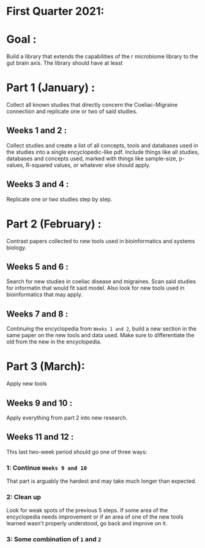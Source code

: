 # First Quarter 2021:

# Goal : 
Build a library that extends the capabilities of the r microbiome library to the gut brain axis. 
The library should have at least 

# Part 1 (January) : 
Collect all known studies that directly concern the Coeliac-Migraine connection and replicate one or two of said studies.

## Weeks 1 and 2 : 
Collect studies and create a list of all concepts, tools 
and databases used in the studies into a single encyclopedic-like pdf.
Include things like all studies, databases and concepts used,
marked with things like sample-size, p-values, R-squared values, 
or whatever else should apply.

## Weeks 3 and 4 : 
Replicate one or two studies step by step.

# Part 2 (February) : 
Contrast papers collected to new tools used in bioinformatics and systems biology.

## Weeks 5 and 6 : 
Search for new studies in coeliac disease and migraines. 
Scan said studies for informatin that would fit said model.
Also look for new tools used in bioinformatics that may apply. 

## Weeks 7 and 8 : 
Continuing the encyclopedia from `Weeks 1 and 2`,
build a new section in the same paper on the new tools and data used.
Make sure to differentiate the old from the new in the encyclopedia.

# Part 3 (March): 
Apply new tools

## Weeks 9 and 10 : 
Apply everything from part 2 into new research.

## Weeks 11 and 12 : 
This last two-week period should go one of three ways: 
### 1: Continue `Weeks 9 and 10`
That part is arguably the hardest 
and may take much longer than expected.

### 2: Clean up 
Look for weak spots of the previous 5 steps. 
If some area of the encyclopedia needs improvement
or if an area of one of the new tools learned wasn't properly understood,
go back and improve on it. 

### 3: Some combination of `1` and `2`
